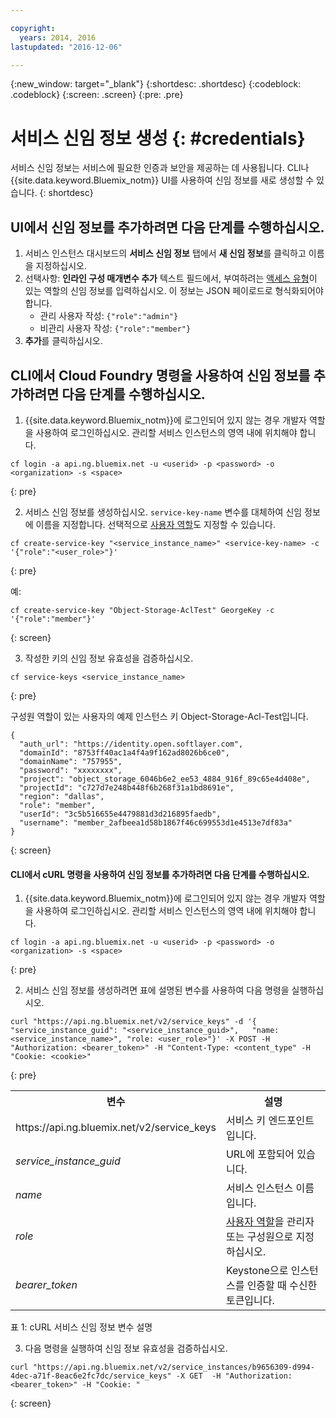 ```yaml
---

copyright:
  years: 2014, 2016
lastupdated: "2016-12-06"

---
```

{:new_window: target="_blank"}
{:shortdesc: .shortdesc}
{:codeblock: .codeblock}
{:screen: .screen}
{:pre: .pre}


# 서비스 신임 정보 생성 {: #credentials}

서비스 신임 정보는 서비스에 필요한 인증과 보안을 제공하는 데 사용됩니다. CLI나 {{site.data.keyword.Bluemix_notm}} UI를 사용하여 신임 정보를 새로 생성할 수 있습니다.
{: shortdesc}


## UI에서 신임 정보를 추가하려면 다음 단계를 수행하십시오. 

1. 서비스 인스턴스 대시보드의 **서비스 신임 정보** 탭에서 **새 신임 정보**를 클릭하고 이름을 지정하십시오. 
2. 선택사항: **인라인 구성 매개변수 추가** 텍스트 필드에서, 부여하려는 [액세스 유형](/docs/services/ObjectStorage/os_access_types.html)이 있는 역할의 신임 정보를 입력하십시오. 이 정보는 JSON 페이로드로 형식화되어야 합니다.
    - 관리 사용자 작성: `{"role":"admin"}`
    - 비관리 사용자 작성: `{"role":"member"}`
3. **추가**를 클릭하십시오.


## CLI에서 Cloud Foundry 명령을 사용하여 신임 정보를 추가하려면 다음 단계를 수행하십시오. 

1. {{site.data.keyword.Bluemix_notm}}에 로그인되어 있지 않는 경우 개발자 역할을 사용하여 로그인하십시오. 관리할 서비스 인스턴스의 영역 내에 위치해야 합니다.
  ```
  cf login -a api.ng.bluemix.net -u <userid> -p <password> -o <organization> -s <space>
  ```
  {: pre}

2. 서비스 신임 정보를 생성하십시오. `service-key-name` 변수를 대체하여
신임 정보에 이름을 지정합니다. 선택적으로 [사용자 역할](/docs/services/ObjectStorage/os_access_types.html)도 지정할 수 있습니다.

  ```
  cf create-service-key "<service_instance_name>" <service-key-name> -c '{"role":"<user_role>"}'
  ```
  {: pre}

  예:
  ```
  cf create-service-key "Object-Storage-AclTest" GeorgeKey -c '{"role":"member"}'

  ```
  {: screen}

3. 작성한 키의 신임 정보 유효성을 검증하십시오. 

  ```
  cf service-keys <service_instance_name>
  ```
  {: pre}

  구성원 역할이 있는 사용자의 예제 인스턴스 키 Object-Storage-Acl-Test입니다. 

  ```
  {
    "auth_url": "https://identity.open.softlayer.com",
    "domainId": "8753ff40ac1a4f4a9f162ad8026b6ce0",
    "domainName": "757955",
    "password": "xxxxxxxx",
    "project": "object_storage_6046b6e2_ee53_4884_916f_89c65e4d408e",
    "projectId": "c727d7e248b448f6b268f31a1bd8691e",
    "region": "dallas",
    "role": "member",
    "userId": "3c5b516655e4479881d3d216895faedb",
    "username": "member_2afbeea1d58b1867f46c699553d1e4513e7df83a"
  }
  ```
  {: screen}



#### CLI에서 cURL 명령을 사용하여 신임 정보를 추가하려면 다음 단계를 수행하십시오. 

1. {{site.data.keyword.Bluemix_notm}}에 로그인되어 있지 않는 경우 개발자 역할을 사용하여 로그인하십시오. 관리할 서비스 인스턴스의 영역 내에 위치해야 합니다.

  ```
  cf login -a api.ng.bluemix.net -u <userid> -p <password> -o <organization> -s <space>
  ```
  {: pre}

2. 서비스 신임 정보를 생성하려면 표에 설명된 변수를 사용하여 다음 명령을 실행하십시오. 

  ```
  curl "https://api.ng.bluemix.net/v2/service_keys" -d '{   "service_instance_guid": "<service_instance_guid>",   "name: <service_instance_name>", "role: <user_role>"}' -X POST -H "Authorization: <bearer_token>" -H "Content-Type: <content_type" -H "Cookie: <cookie>"
  ```
  {: pre}

  <table>
    <tr>
      <th> 변수 </th>
      <th> 설명 </th>
    </tr>
    <tr>
      <td> https://api.ng.bluemix.net/v2/service_keys </td>
      <td> 서비스 키 엔드포인트입니다. </td>
    </tr>
    <tr>
      <td><i> service_instance_guid </i></td>
      <td> URL에 포함되어 있습니다. </td>
    </tr>
    <tr>
      <td><i> name </i></td>
      <td> 서비스 인스턴스 이름입니다. </td>
    </tr>
    <tr>
      <td><i> role </i></td>
      <td> <a href= /docs/services/ObjectStorage/os_constructing.html>사용자 역할</a>을 관리자 또는 구성원으로 지정하십시오. </td>
    </tr>
    <tr>
      <td><i> bearer_token </i></td>
      <td> Keystone으로 인스턴스를 인증할 때 수신한 토큰입니다. </td>
    </tr>
  </table>

  표 1: cURL 서비스 신임 정보 변수 설명

3. 다음 명령을 실행하여 신임 정보 유효성을 검증하십시오. 

  ```
  curl "https://api.ng.bluemix.net/v2/service_instances/b9656309-d994-4dec-a71f-8eac6e2fc7dc/service_keys" -X GET  -H "Authorization: <bearer_token>" -H "Cookie: "
  ```
  {: screen}
